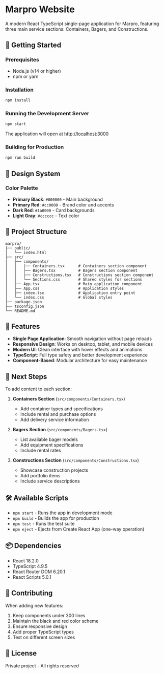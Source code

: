 # Marpro Website

A modern React TypeScript single-page application for Marpro, featuring three main service sections: Containers, Bagers, and Constructions.

## 🚀 Getting Started

### Prerequisites
- Node.js (v14 or higher)
- npm or yarn

### Installation
```bash
npm install
```

### Running the Development Server
```bash
npm start
```
The application will open at [http://localhost:3000](http://localhost:3000)

### Building for Production
```bash
npm run build
```

## 🎨 Design System

### Color Palette
- **Primary Black**: `#000000` - Main background
- **Primary Red**: `#cc0000` - Brand color and accents
- **Dark Red**: `#1a0000` - Card backgrounds
- **Light Gray**: `#cccccc` - Text color

## 📁 Project Structure

```
marpro/
├── public/
│   └── index.html
├── src/
│   ├── components/
│   │   ├── Containers.tsx      # Containers section component
│   │   ├── Bagers.tsx          # Bagers section component
│   │   ├── Constructions.tsx   # Constructions section component
│   │   └── Sections.css        # Shared styles for sections
│   ├── App.tsx                 # Main application component
│   ├── App.css                 # Application styles
│   ├── index.tsx               # Application entry point
│   └── index.css               # Global styles
├── package.json
├── tsconfig.json
└── README.md
```

## 🔧 Features

- **Single Page Application**: Smooth navigation without page reloads
- **Responsive Design**: Works on desktop, tablet, and mobile devices
- **Modern UI**: Clean interface with hover effects and animations
- **TypeScript**: Full type safety and better development experience
- **Component-Based**: Modular architecture for easy maintenance

## 📝 Next Steps

To add content to each section:

1. **Containers Section** (`src/components/Containers.tsx`)
   - Add container types and specifications
   - Include rental and purchase options
   - Add delivery service information

2. **Bagers Section** (`src/components/Bagers.tsx`)
   - List available bager models
   - Add equipment specifications
   - Include rental rates

3. **Constructions Section** (`src/components/Constructions.tsx`)
   - Showcase construction projects
   - Add portfolio items
   - Include service descriptions

## 🛠️ Available Scripts

- `npm start` - Runs the app in development mode
- `npm build` - Builds the app for production
- `npm test` - Runs the test suite
- `npm eject` - Ejects from Create React App (one-way operation)

## 📦 Dependencies

- React 18.2.0
- TypeScript 4.9.5
- React Router DOM 6.20.1
- React Scripts 5.0.1

## 🤝 Contributing

When adding new features:
1. Keep components under 300 lines
2. Maintain the black and red color scheme
3. Ensure responsive design
4. Add proper TypeScript types
5. Test on different screen sizes

## 📄 License

Private project - All rights reserved
